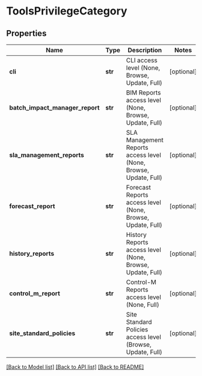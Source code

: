 # ToolsPrivilegeCategory

## Properties
Name | Type | Description | Notes
------------ | ------------- | ------------- | -------------
**cli** | **str** | CLI access level (None, Browse, Update, Full) | [optional] 
**batch_impact_manager_report** | **str** | BIM Reports access level (None, Browse, Update, Full) | [optional] 
**sla_management_reports** | **str** | SLA Management Reports access level (None, Browse, Update, Full) | [optional] 
**forecast_report** | **str** | Forecast Reports access level (None, Browse, Update, Full) | [optional] 
**history_reports** | **str** | History Reports access level (None, Browse, Update, Full) | [optional] 
**control_m_report** | **str** | Control-M Reports access level (None, Full) | [optional] 
**site_standard_policies** | **str** | Site Standard Policies access level (Browse, Update, Full) | [optional] 

[[Back to Model list]](../README.md#documentation-for-models) [[Back to API list]](../README.md#documentation-for-api-endpoints) [[Back to README]](../README.md)

